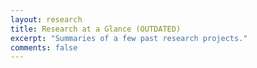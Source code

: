 ```yaml
---
layout: research
title: Research at a Glance (OUTDATED)
excerpt: "Summaries of a few past research projects."
comments: false
---
```

